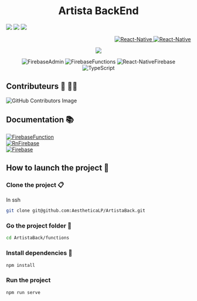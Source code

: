 <h1 align="center">Artista BackEnd</h1>

<p>
  <img src="https://img.shields.io/github/issues/AestheticaLP/ArtistaBack.svg">
  <img src="https://img.shields.io/github/issues-pr/AestheticaLP/ArtistaBack.svg">
  <img src="https://github.com/AestheticaLP/ArtistaBack/actions/workflows/main.yml/badge.svg">
</p>

<p align="right">
  <a href="https://github.com/AestheticaLP/ArtistaFront">
    <img src="https://img.shields.io/badge/FrontEnd-100000?style=for-the-badge&logo=github&logoColor=white" alt="React-Native">
  </a>
  <a href="https://github.com/AestheticaLP/ArtistaBack">
    <img src="https://img.shields.io/badge/BackEnd-100000?style=for-the-badge&logo=github&logoColor=white" alt="React-Native">
  </a>
</p>

<p align="center">
  <img src="https://user-images.githubusercontent.com/60774334/215721384-a3f9c1e1-85f2-4bfc-9dfb-1b25cfa49a06.png" />
</p>

<p align="center">
  <img src="https://img.shields.io/badge/Firebase_Admin-10.0.2-8C66E5.svg" alt="FirebaseAdmin">
  <img src="https://img.shields.io/badge/Firebase_Functions-3.18.0-8C66E5.svg" alt="FirebaseFunctions">
  <img src="https://img.shields.io/badge/Firebase_ReactNative-16.17.0-8C66E5.svg" alt="React-NativeFirebase">
  <img src="https://img.shields.io/badge/TypeScript-4.8.3-8C66E5.svg" alt="TypeScript">
</p>

## Contributeurs 🤵 👩‍💼
![GitHub Contributors Image](https://contrib.rocks/image?repo=AestheticaLP/ArtistaBack)

## Documentation 📚
<a href="https://firebase.google.com/docs/functions">
  <img src="https://img.shields.io/badge/Firebase_Functions-039BE5?style=for-the-badge&logo=Firebase&logoColor=white" alt="FirebaseFunction">
</a>
<br />
<a href="https://rnfirebase.io/">
  <img src="https://img.shields.io/badge/Firebase_ReactNative-039BE5?style=for-the-badge&logo=React&logoColor=white" alt="RnFirebase">
</a>
<br />
<a href="https://firebase.google.com/docs?gclid=CjwKCAiAleOeBhBdEiwAfgmXf7zfcgdLIJXxzmx3xH1ERBWskNzibc1RS_pnXc-KZBQgkrPPExIokxoCHsgQAvD_BwE&gclsrc=aw.ds">
  <img src="https://img.shields.io/badge/Firebase-039BE5?style=for-the-badge&logo=Firebase&logoColor=white" alt="Firebase">
</a>
<br />

## How to launch the project 🚀
### Clone the project 📋
In ssh
```sh
git clone git@github.com:AestheticaLP/ArtistaBack.git
```

### Go the project folder 📂
```bash
cd ArtistaBack/functions
```
### Install dependencies 🐡
```sh
npm install
```

### Run the project
```bash
npm run serve
```
